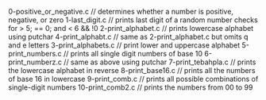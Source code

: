 0-positive_or_negative.c // determines whether a number is positive, negative, or zero
1-last_digit.c // prints last digit of a random number checks for > 5; == 0; and < 6 && !0
2-print_alphabet.c // prints lowercase alphabet using putchar
4-print_alphabt.c // same as 2-print_alphabet.c but omits q and e letters
3-print_alphabets.c // print lower and uppercase alphabet
5-print_numbers.c // prints all single digit numbers of base 10
6-print_numberz.c // same as above using putchar
7-print_tebahpla.c // prints the lowercase alphabet in reverse
8-print_base16.c // prints all the numbers of base 16 in lowercase
9-print_comb.c // prints all possible combinations of single-digit numbers
10-print_comb2.c // prints the numbers from 00 to 99